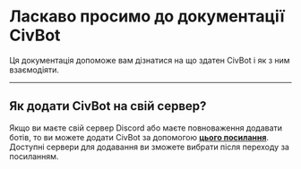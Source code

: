 # Ласкаво просимо до документації CivBot

Ця документація допоможе вам дізнатися на що здатен CivBot і як з ним взаємодіяти.

---

## Як додати CivBot на свій сервер?

Якщо ви маєте свій сервер Discord або маєте повноваження додавати ботів, то ви можете додати CivBot за допомогою 
**[цього посилання](https://discord.com/api/oauth2/authorize?client_id=1009788964460310558&permissions=17998061366336&scope=bot+applications.commands)**.
<br />Доступні сервери для додавання ви зможете вибрати після переходу за посиланням.
